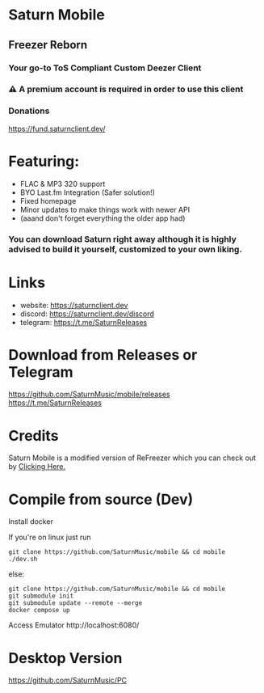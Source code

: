# Saturn Mobile
## Freezer Reborn
### Your go-to **ToS Compliant** Custom Deezer Client
### ⚠️ A premium account is required in order to use this client

### Donations
https://fund.saturnclient.dev/

# Featuring:
- FLAC & MP3 320 support
- BYO Last.fm Integration (Safer solution!)
- Fixed homepage
- Minor updates to make things work with newer API
- (aaand don't forget everything the older app had)

### You can download Saturn right away although it is highly advised to build it yourself, customized to your own liking.

# Links
- website: https://saturnclient.dev
- discord: https://saturnclient.dev/discord
- telegram: https://t.me/SaturnReleases

# Download from Releases or Telegram
https://github.com/SaturnMusic/mobile/releases
https://t.me/SaturnReleases

# Credits
Saturn Mobile is a modified version of ReFreezer which you can check out by [Clicking Here.](https://github.com/DJDoubleD/refreezer)

# Compile from source (Dev)

Install docker

If you're on linux just run
```
git clone https://github.com/SaturnMusic/mobile && cd mobile
./dev.sh
```

else:
```
git clone https://github.com/SaturnMusic/mobile && cd mobile
git submodule init 
git submodule update --remote --merge
docker compose up
```
Access Emulator http://localhost:6080/

# Desktop Version
https://github.com/SaturnMusic/PC
